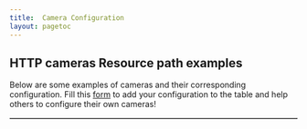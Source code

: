 ```yaml
---
title:  Camera Configuration
layout: pagetoc
---
```


## HTTP cameras Resource path examples

Below are some examples of cameras and their corresponding configuration. Fill this [form](https://forms.gle/gmnRyVcy7sTrGjGy7) to add your configuration to the table and help others to configure their own cameras!


<table class="table" border=1>
</table>


<script type="text/javascript">
    var apiUrl = 'https://script.google.com/macros/s/AKfycbxcPLbjdRw8CdAyu_RBzAU3O8Mjx_Yd2J3enCykGcv1GmRu5JpxohSsDMza7BcxmLkPmg/exec';
    fetch(apiUrl).then(response => {
      return response.json();
    }).then(data => {
		let table = document.querySelector("table");
		let datos = Object.keys(data[0]);
		generateTableHead(table, datos);
		generateTable(table, data);
    }).catch(err => {
      console.log('ERROR:', err)
    });

    function generateTableHead(table, data) {
	  let thead = table.createTHead();
	  let row = thead.insertRow();
	  for (let key of data) {
	    let th = document.createElement("th");
	    let text = document.createTextNode(key);
	    th.appendChild(text);
	    row.appendChild(th);
	  }
	}

	function generateTable(table, data) {
	  for (let element of data) {
	    let row = table.insertRow();
	    for (key in element) {
	      let cell = row.insertCell();
	      let text = document.createTextNode(element[key]);
	      cell.appendChild(text);
	    }
	  }
	}
</script>

